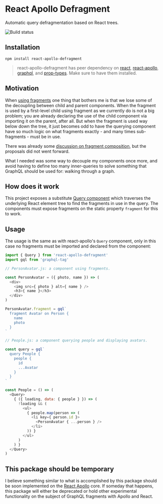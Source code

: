 # React Apollo Defragment

Automatic query defragmentation based on React trees.

![Build status](https://travis-ci.org/lucasconstantino/react-apollo-defragment.svg?branch=master)

## Installation

```
npm install react-apollo-defragment
```

> react-apollo-defragment has peer dependency on [react](https://github.com/facebook/react), [react-apollo](https://github.com/apollographql/react-apollo), [graphql](https://github.com/graphql/graphql-js), and [prop-types](https://github.com/facebook/prop-types). Make sure to have them installed.

## Motivation

When [using fragments](https://www.apollographql.com/docs/react/features/fragments.html) one thing that bothers me is that we lose some of the decoupling between child and parent components. When the fragment is used by a first-level child using fragment as we currently do is not a big problem; you are already declaring the use of the child component via importing it on the parent, after all. But when the fragment is used way below down the tree, it just becomes odd to have the querying component have so much logic on what fragments exactly - and many times sub-fragments - must be in use.

There was already some [discussion on fragment composition](https://github.com/apollographql/react-apollo/issues/140), but the proposals did not went forward.

What I needed was some way to decouple my components once more, and avoid having to define too many inner-queries to solve something that GraphQL should be used for: walking through a graph.

## How does it work

This project exposes a substitute [Query component](https://github.com/apollographql/react-apollo/releases/tag/v2.1.0-beta.0) which traverses the underlying React element tree to find the fragments in use in the query. The components must expose fragments on the static property `fragment` for this to work.

## Usage

The usage is the same as with react-apollo's `Query` component, only in this case no fragments must be imported and declared from the component:

```js
import { Query } from 'react-apollo-defragment'
import gql from 'graphql-tag'

// PersonAvatar.js: a component using fragments.

const PersonAvatar = ({ photo, name }) => (
  <div>
    <img src={ photo } alt={ name } />
    <h3>{ name }</h3>
  </div>
)

PersonAvatar.fragment = gql`
  fragment Avatar on Person {
    name
    photo
  }
`

// People.js: a component querying people and displaying avatars.

const query = gql`
  query People {
    people {
      id
      ...Avatar
    }
  }
`

const People = () => (
  <Query>
    { ({ loading, data: { people } }) => (
      !loading && (
        <ul>
          { people.map(person => (
            <li key={ person.id }>
              <PersonAvatar { ...person } />
            </li>
          )) }
        </ul>
      )
    ) }
  </Query>
)
```

## This package should be temporary

I believe something similar to what is accomplished by this package should be soon implemented on the [React Apollo](https://github.com/apollographql/react-apollo) core. If someday that happens, this package will either be deprecated or hold other experimental functionality on the subject of GraphQL fragments with Apollo and React.
